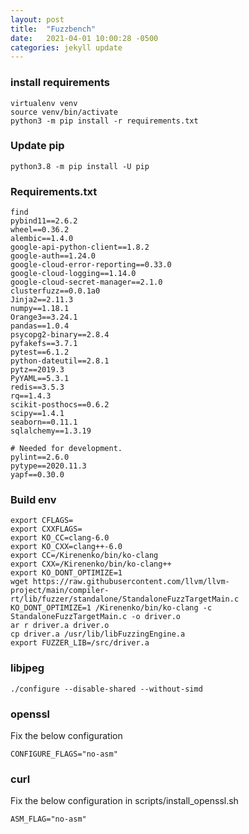 ```yaml
---
layout: post
title:  "Fuzzbench"
date:   2021-04-01 10:00:28 -0500
categories: jekyll update
---
```


### install requirements ###

```
virtualenv venv
source venv/bin/activate
python3 -m pip install -r requirements.txt
```

### Update pip ###

```
python3.8 -m pip install -U pip
```

### Requirements.txt ###

```
find
pybind11==2.6.2
wheel==0.36.2
alembic==1.4.0
google-api-python-client==1.8.2
google-auth==1.24.0
google-cloud-error-reporting==0.33.0
google-cloud-logging==1.14.0
google-cloud-secret-manager==2.1.0
clusterfuzz==0.0.1a0
Jinja2==2.11.3
numpy==1.18.1
Orange3==3.24.1
pandas==1.0.4
psycopg2-binary==2.8.4
pyfakefs==3.7.1
pytest==6.1.2
python-dateutil==2.8.1
pytz==2019.3
PyYAML==5.3.1
redis==3.5.3
rq==1.4.3
scikit-posthocs==0.6.2
scipy==1.4.1
seaborn==0.11.1
sqlalchemy==1.3.19

# Needed for development.
pylint==2.6.0
pytype==2020.11.3
yapf==0.30.0
```

### Build env ###

```
export CFLAGS=
export CXXFLAGS=
export KO_CC=clang-6.0
export KO_CXX=clang++-6.0
export CC=/Kirenenko/bin/ko-clang
export CXX=/Kirenenko/bin/ko-clang++
export KO_DONT_OPTIMIZE=1
wget https://raw.githubusercontent.com/llvm/llvm-project/main/compiler-rt/lib/fuzzer/standalone/StandaloneFuzzTargetMain.c
KO_DONT_OPTIMIZE=1 /Kirenenko/bin/ko-clang -c StandaloneFuzzTargetMain.c -o driver.o
ar r driver.a driver.o
cp driver.a /usr/lib/libFuzzingEngine.a
export FUZZER_LIB=/src/driver.a
```

### libjpeg ###

```
./configure --disable-shared --without-simd
```

### openssl ###

Fix the below configuration
```
CONFIGURE_FLAGS="no-asm"
```

### curl ###

Fix the below configuration in scripts/install_openssl.sh

```
ASM_FLAG="no-asm"
```
